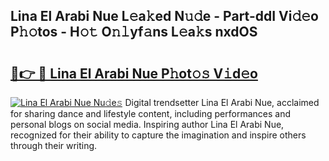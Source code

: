 ## Lina El Arabi Nue L𝚎a𝚔ed N𝚞𝚍e - Part-ddI Vi𝚍𝚎o P𝚑𝚘tos - H𝚘𝚝 O𝚗𝚕yf𝚊ns L𝚎a𝚔s nxdOS

# <h2><a href="http://kfenqk.oniu.top/?m=Lina+El+Arabi+Nue">🔗👉 🔴 Lina El Arabi Nue P𝚑ot𝚘𝚜 V𝚒d𝚎o</a></h2>

[![Lina El Arabi Nue Nu𝚍e𝚜](https://i.imgur.com/0qMVB7G.gif)](http://kfenqk.oniu.top/?m=Lina+El+Arabi+Nue)
Digital trendsetter Lina El Arabi Nue, acclaimed for sharing dance and lifestyle content, including performances and personal blogs on social media. Inspiring author Lina El Arabi Nue, recognized for their ability to capture the imagination and inspire others through their writing.  
